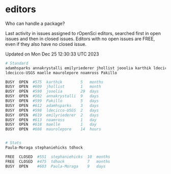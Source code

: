 # editors

Who can handle a package?

Last activity in issues assigned to rOpenSci editors, searched first in open
issues and then in closed issues. Editors with no open issues are FREE, even if
they also have no closed issue.


Updated on Mon Dec 25 12:30:33 UTC 2023

```bash
# Standard
adamhsparks annakrystalli emilyriederer jhollist jooolia karthik ldecicco
ldecicco-USGS maelle maurolepore noamross Pakillo

BUSY  OPEN  #575  karthik        5   months
BUSY  OPEN  #609  jhollist       1   month
BUSY  OPEN  #590  jooolia        29  days
BUSY  OPEN  #502  annakrystalli  9   days
BUSY  OPEN  #599  Pakillo        5   days
BUSY  OPEN  #612  adamhsparks    3   days
BUSY  OPEN  #598  ldecicco-USGS  2   days
BUSY  OPEN  #619  emilyriederer  2   days
BUSY  OPEN  #613  noamross       1   day
BUSY  OPEN  #618  maelle         1   day
BUSY  OPEN  #608  maurolepore    14  hours


# Stats
Paula-Moraga stephaniehicks tdhock

FREE  CLOSED  #551  stephaniehicks  10  months
FREE  CLOSED  #475  tdhock          7   months
BUSY  OPEN    #603  Paula-Moraga    9   days
```
